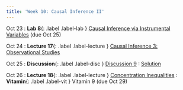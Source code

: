 ```yaml
---
title: 'Week 10: Causal Inference II'
---
```


Oct 23
: **Lab 8**{: .label .label-lab } [Causal Inference via Instrumental Variables](https://data102.datahub.berkeley.edu/hub/user-redirect/git-pull?repo=https%3A%2F%2Fgithub.com%2Fds-102%2Ffa23-materials&urlpath=lab%2Ftree%2Ffa23-materials%2Flab%2Flab08%2Flab08.ipynb&branch=main) (due Oct 25)

Oct 24
: **Lecture 17**{: .label .label-lecture } [Causal Inference 3: Observational Studies](lecture/lec17)

Oct 25
: **Discussion**{: .label .label-disc } [Discussion 9](https://drive.google.com/file/d/1rDSg1Yj6WR1KRiblvvKAk6PUusztf5iZ/view?usp=sharing)
    : [Solution](https://drive.google.com/file/d/1nUMwy7lLN6yCL7BmJpvCMrL2H8B9nJE8/view?usp=sharing)

Oct 26
: **Lecture 18**{: .label .label-lecture } [Concentration Inequalities](lecture/lec18)
: **Vitamin**{: .label .label-vit } Vitamin 9 (due Oct 29)
